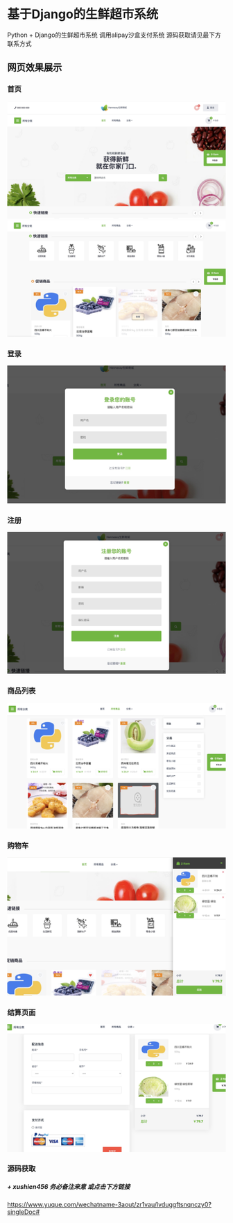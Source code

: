 # 基于Django的生鲜超市系统
Python + Django的生鲜超市系统 调用alipay沙盒支付系统
源码获取请见最下方联系方式
## 网页效果展示
### 首页
![alt text](首页1.jpg)
![alt text](首页2.jpg)
### 登录
![alt text](登陆.jpg)
### 注册
![alt text](注册.jpg)
### 商品列表
![alt text](商品列表.jpg)
### 购物车
![alt text](购物车.jpg)
### 结算页面
![alt text](结账.jpg)
### 源码获取
##### + xushien456 务必备注来意 或点击下方链接
https://www.yuque.com/wechatname-3aout/zr1vau/lvduggftsnqnczy0?singleDoc#
